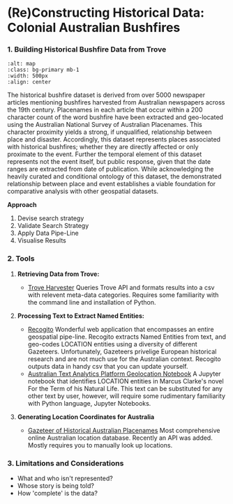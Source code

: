 # (Re)Constructing Historical Data: Colonial Australian Bushfires

### 1. Building Historical Bushfire Data from Trove

```{image} /images/Voronoi_Fire.png
:alt: map
:class: bg-primary mb-1
:width: 500px
:align: center
```

The historical bushfire dataset is derived from over 5000 newspaper 
articles mentioning bushfires harvested from Australian newspapers across the 19th century. Placenames in each article
that occur within a 200 character count of the word bushfire have been extracted and geo-located using the Australian 
National Survey of Australian Placenames.  This character proximity yields a strong, if unqualified, relationship between
place and disaster.  Accordingly, this dataset represents places associated with historical bushfires; whether they are 
directly affected or only proximate to the event. Further the temporal element of this dataset represents not the event
itself, but public response, given that the date ranges are extracted from date of publication.  While acknowledging the
heavily curated and conditional ontology of this dataset, the demonstrated relationship between place and event establishes 
a viable foundation for comparative analysis with other geospatial datasets.


**Approach**
1. Devise search strategy
2. Validate Search Strategy
3. Apply Data Pipe-Line
4. Visualise Results

 ### 2. Tools
1. **Retrieving Data from Trove:**
    * [Trove Harvester](https://glam-workbench.net/trove-harvester/)
    Queries Trove API and formats results into a csv with relevent meta-data categories. Requires some familiarity with the command line and installation of Python.
2. **Processing Text to Extract Named Entities:**
    * [Recogito](https://recogito.pelagios.org)
    Wonderful web application that encompasses an entire geospatial pipe-line. Recogito extracts Named Entities from text, and geo-codes LOCATION entities using a diversity of different Gazeteers. Unfortunately, Gazeteers privelige European historical research and are not much use for the Australian context. Recogito outputs data in handy csv that you can update yourself. 
    * [Australian Text Analytics Platform Geolocation Notebook](https://github.com/Australian-Text-Analytics-Platform/geolocation-tools-workshop)
    A Jupyter notebook that identifies LOCATION  entities in Marcus Clarke's novel For the Term of his Natural Life. This text can be substituted for any other text by user, however, will require some rudimentary familiarity with Python language, Jupyter Notebooks. 

3. **Generating Location Coordinates for Australia**
    * [Gazeteer of Historical Australian Placenames](https://www.tlcmap.org/ghap/)
    Most comprehensive online Australian location database. Recently an API was added. Mostly requires you to manually look up locations. 

### 3. Limitations and Considerations

- What and who isn't represented?
- Whose story is being told?
- How 'complete' is the data?



